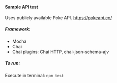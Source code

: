 #### Sample API test
Uses publicly available Poke API.
https://pokeapi.co/

##### Framework:
- Mocha
- Chai
- Chai plugins: Chai HTTP, chai-json-schema-ajv

##### To run:
Execute in terminal:
`npm test`